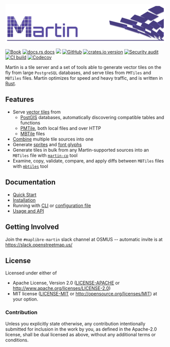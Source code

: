 [![Martin](https://raw.githubusercontent.com/maplibre/martin/main/logo.png)](https://maplibre.org/martin/)

[![Book](https://img.shields.io/badge/docs-Book-informational)](https://maplibre.org/martin)
[![docs.rs docs](https://docs.rs/martin/badge.svg)](https://docs.rs/martin)
[![](https://img.shields.io/badge/Slack-%23maplibre--martin-blueviolet?logo=slack)](https://slack.openstreetmap.us/)
[![GitHub](https://img.shields.io/badge/github-maplibre/martin-8da0cb?logo=github)](https://github.com/maplibre/martin)
[![crates.io version](https://img.shields.io/crates/v/martin.svg)](https://crates.io/crates/martin)
[![Security audit](https://github.com/maplibre/martin/workflows/Security%20audit/badge.svg)](https://github.com/maplibre/martin/security)
[![CI build](https://github.com/maplibre/martin/actions/workflows/ci.yml/badge.svg)](https://github.com/maplibre/martin/actions)
[![Codecov](https://img.shields.io/codecov/c/github/maplibre/martin)](https://app.codecov.io/gh/maplibre/martin)

Martin is a tile server and a set of tools able to generate vector tiles on the fly
from large `PostgreSQL` databases, and serve tiles from `PMTiles` and `MBTiles` files. Martin optimizes for speed and heavy traffic, and is written in [Rust](https://github.com/rust-lang/rust).

## Features

* Serve [vector tiles](https://github.com/mapbox/vector-tile-spec) from
  * [PostGIS](https://github.com/postgis/postgis) databases, automatically discovering compatible tables and functions
  * [PMTile](https://protomaps.com/blog/pmtiles-v3-whats-new), both local files and over HTTP
  * [MBTile](https://github.com/mapbox/mbtiles-spec) files
* [Combine](https://maplibre.org/martin/config/tiles/sources-composite.html) multiple tile sources into one
* Generate [sprites](https://maplibre.org/martin/config/resources/sprites.html) and [font glyphs](https://maplibre.org/martin/config/resources/fonts.html)
* Generate tiles in bulk from any Martin-supported sources into an `MBTiles` file with [`martin-cp`](https://maplibre.org/martin/guides/martin-cp.html) tool
* Examine, copy, validate, compare, and apply diffs between `MBTiles` files with [`mbtiles`](https://maplibre.org/martin/guides/mbtiles/mbtiles.html) tool

## Documentation

* [Quick Start](https://maplibre.org/martin/quick-start.html)
* [Installation](https://maplibre.org/martin/installation.html)
* Running with [CLI](https://maplibre.org/martin/run/cli.html)
  or [configuration file](https://maplibre.org/martin/config/config-file.html)
* [Usage and API](https://maplibre.org/martin/endpoints.html)

## Getting Involved

Join the `#maplibre-martin` slack channel at OSMUS -- automatic invite is at <https://slack.openstreetmap.us/>

## License

Licensed under either of

* Apache License, Version 2.0 ([LICENSE-APACHE](LICENSE-APACHE) or <http://www.apache.org/licenses/LICENSE-2.0>)
* MIT license ([LICENSE-MIT](LICENSE-MIT) or <http://opensource.org/licenses/MIT>)
  at your option.

### Contribution

Unless you explicitly state otherwise, any contribution intentionally
submitted for inclusion in the work by you, as defined in the
Apache-2.0 license, shall be dual licensed as above, without any
additional terms or conditions.

